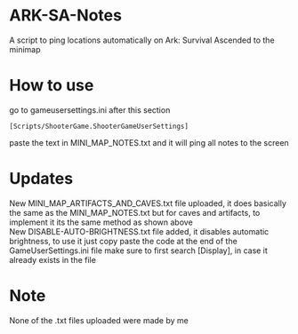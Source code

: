 # ARK-SA-Notes
A script to ping locations automatically on Ark: Survival Ascended to the minimap
# How to use
go to gameusersettings.ini after this section
```
[Scripts/ShooterGame.ShooterGameUserSettings]
```
paste the text in MINI_MAP_NOTES.txt and it will ping all notes to the screen

# Updates
New MINI_MAP_ARTIFACTS_AND_CAVES.txt file uploaded, it does basically the same as the MINI_MAP_NOTES.txt but for caves and artifacts, to implement it
its the same method as shown above<br>
New DISABLE-AUTO-BRIGHTNESS.txt file added, it disables automatic brightness, to use it just copy paste the code  at the end of the GameUserSettings.ini file
make sure to first search [Display], in case it  already exists in the file
# Note
None of the .txt files uploaded were made by me
